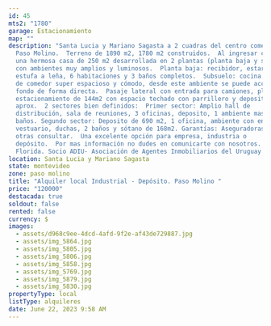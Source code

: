 ```yaml
---
id: 45
mts2: "1780"
garage: Estacionamiento
map: ""
description: "Santa Lucia y Mariano Sagasta a 2 cuadras del centro comercial de
  Paso Molino.  Terreno de 1890 m2, 1780 m2 construidos.  Al ingresar cuenta con
  una hermosa casa de 250 m2 desarrollada en 2 plantas (planta baja y sub suelo)
  con ambientes muy amplios y luminosos.  Planta baja: recibidor, estar con
  estufa a leña, 6 habitaciones y 3 baños completos.  Subsuelo: cocina con lugar
  de comedor super espacioso y cómodo, desde este ambiente se puede acceder al
  fondo de forma directa.  Pasaje lateral con entrada para camiones, playa de
  estacionamiento de 144m2 con espacio techado con parrillero y deposito de 30m2
  aprox.  2 sectores bien definidos:  Primer sector: Amplio hall de
  distribución, sala de reuniones, 3 oficinas, deposito, 1 ambiente mas y 2
  baños. Segundo sector: Deposito de 690 m2, 1 oficina, ambiente con entrepiso,
  vestuario, duchas, 2 baños y sótano de 168m2. Garantías: Aseguradoras, Anda,
  otras consultar.  Una excelente opción para empresa, industria o
  depósito.  Por mas información no dudes en comunicarte con nosotros.  Estudio
  Florida. Socio ADIU- Asociación de Agentes Inmobiliarios del Uruguay."
location: Santa Lucia y Mariano Sagasta
state: montevideo
zone: paso molino
title: "Alquiler local Industrial - Depósito. Paso Molino "
price: "120000"
destacada: true
soldout: false
rented: false
currency: $
images:
  - assets/d968c9ee-4dcd-4afd-9f2e-af43de729887.jpg
  - assets/img_5864.jpg
  - assets/img_5805.jpg
  - assets/img_5806.jpg
  - assets/img_5858.jpg
  - assets/img_5769.jpg
  - assets/img_5879.jpg
  - assets/img_5830.jpg
propertyType: local
listType: alquileres
date: June 22, 2023 9:58 AM
---
```

